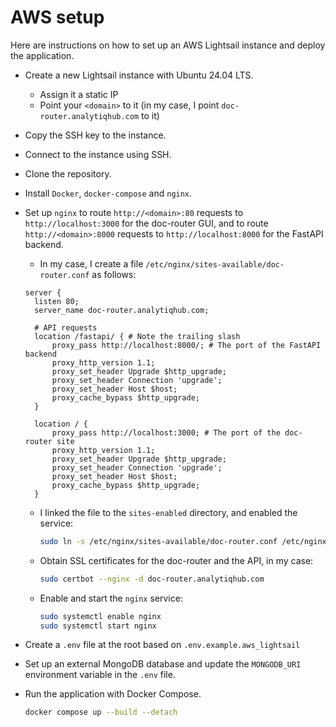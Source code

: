 # AWS setup

Here are instructions on how to set up an AWS Lightsail instance and deploy the application.

* Create a new Lightsail instance with Ubuntu 24.04 LTS.
    * Assign it a static IP
    * Point your `<domain>` to it (in my case, I point `doc-router.analytiqhub.com` to it)
* Copy the SSH key to the instance.
* Connect to the instance using SSH.
* Clone the repository.
* Install `Docker`, `docker-compose` and `nginx`.
* Set up `nginx` to route `http://<domain>:80` requests to `http://localhost:3000` for the doc-router GUI, and to route `http://<domain>:8000` requests to `http://localhost:8000` for the FastAPI backend.
  * In my case, I create a file `/etc/nginx/sites-available/doc-router.conf` as follows:
  ```
  server {
    listen 80;
    server_name doc-router.analytiqhub.com;

    # API requests                                                              
    location /fastapi/ { # Note the trailing slash
        proxy_pass http://localhost:8000/; # The port of the FastAPI backend
        proxy_http_version 1.1;
        proxy_set_header Upgrade $http_upgrade;
        proxy_set_header Connection 'upgrade';
        proxy_set_header Host $host;
        proxy_cache_bypass $http_upgrade;
    }

    location / {
        proxy_pass http://localhost:3000; # The port of the doc-router site
        proxy_http_version 1.1;
        proxy_set_header Upgrade $http_upgrade;
        proxy_set_header Connection 'upgrade';
        proxy_set_header Host $host;
        proxy_cache_bypass $http_upgrade;
    }
  ```
  * I linked the file to the `sites-enabled` directory, and enabled the service:
    ```bash
    sudo ln -s /etc/nginx/sites-available/doc-router.conf /etc/nginx/sites-enabled/
    ```
  * Obtain SSL certificates for the doc-router and the API, in my case:
    ```bash
    sudo certbot --nginx -d doc-router.analytiqhub.com
    ```
  * Enable and start the `nginx` service:
    ```bash
    sudo systemctl enable nginx
    sudo systemctl start nginx
    ```

* Create a `.env` file at the root based on `.env.example.aws_lightsail`
* Set up an external MongoDB database and update the `MONGODB_URI` environment variable in the `.env` file.
* Run the application with Docker Compose.
  ```bash
  docker compose up --build --detach
  ```
